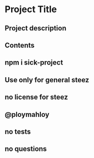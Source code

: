 
  # Project Title
  ## Project description
  ## Contents
  ## npm i sick-project
  ## Use only for general steez
  ## no license for steez
  ## @ploymahloy
  ## no tests 
  ## no questions
  